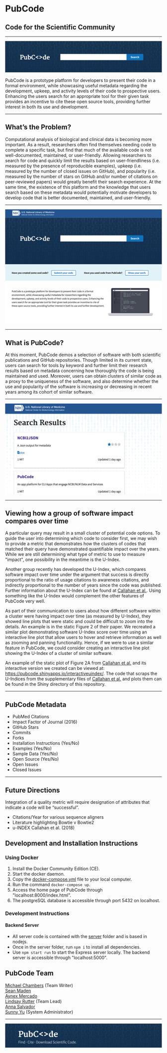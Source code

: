 # PubCode
## Code for the Scientific Community
---  

[<img src="img/pubcode-search.png">](site.link)

PubCode is a prototype platform for developers to present their code in a formal environment, while showcasing useful metadata regarding the development, upkeep, and activity levels of their code to prospective users.  Enhancing the users search for an appropriate tool for their given task provides an incentive to cite these open source tools, providing further interest in both its use and development.  

---

## What’s the Problem?  
Computational analysis of biological and clinical data is becoming more important. As a result, researchers often find themselves needing code to complete a specific task, but find that much of the available code is not well-documented, maintained, or user-friendly. Allowing researchers to search for code and quickly limit the results based on user-friendliness (i.e. measured by the presence of reproducible examples), upkeep (i.e. measured by the number of closed issues on GitHub), and popularity (i.e. measured by the number of stars on GitHub and/or number of citations on peer-reviewed papers) would greatly benefit their search experience. At the same time, the existence of this platform and the knowledge that users search based on these metadata would potentially motivate developers to develop code that is better documented, maintained, and user-friendly.

---

[<img src="img/pubcode-home.png">](site.link)

---

## What is PubCode?
At this moment, PubCode demos a selection of software with both scientific publications and GitHub repositories.  Though limited in its current state, users can search for tools by keyword and further limit their research results based on metadata concerning how thoroughly the code is being maintained and used. Moreover, users can obtain clusters of similar code as a proxy to the uniqueness of the software, and also determine whether the use and popularity of the software is increasing or decreasing in recent years among its cohort of similar software.  

---

[<img src="img/pubcode-results.png">](site.link)

---

## Viewing how a group of software impact compares over time

A particular query may result in a small cluster of potential code options. To guide the user into determining which code to consider first, we may wish to provide a metric that demonstrates how the clusters of codes that matched their query have demonstrated quantifiable impact over the years. While we are still determining what type of metric to use to measure "impact", one possibility in the meantime is the U-Index.

Another group recently has developed the U-Index, which compares software impact over time under the argument that success is directly proportional to the ratio of usage citations to awareness citations, and indirectly proportional to the number of years since the code was published. Further information about the U-Index can be found at [Callahan et al.](https://www.nature.com/articles/sdata201843). Using something like the U-Index would complement the other features of PubCode very well.

As part of their communication to users about how different software within a cluster were having impact over time (as measured by U-Index), they showed line plots that were static and could be difficult to zoom into the details. An example is in the static Figure 2 of their paper. We recreated a similar plot demonstrating software U-Index score over time using an interactive line plot that allow users to hover and retrieve information as well as zooming and panning functionality. Hence, if we were to use a similar feature in PubCode, we could consider creating an interactive line plot showing the U-Index of a cluster of similar software.

An example of the static plot of Figure 2A from [Callahan et al.](https://www.nature.com/articles/sdata201843) and its interactive version we created can be viewed at: https://pubcode.shinyapps.io/interactiveuindex/. The code that scraps the U-Indices from the supplementary files of [Callahan et al.](https://www.nature.com/articles/sdata201843) and plots them can be found in the Shiny directory of this repository.

---

## PubCode Metadata
- PubMed Citations
- Impact Factor of Journal (2016)
- GitHub Stars
- Commits
- Forks
- Installation Instructions (Yes/No)
- Examples (Yes/No)
- Sample Data (Yes/No)
- Open Source (Yes/No)
- Open Issues
- Closed Issues

---
## Future Directions
Integration of a quality metric will require designation of attributes that indicate a code will be “successful”.
- Citations/Year for various sequence aligners
- Literature highlighting Bowtie v Bowtie2
- u-INDEX Callahan et al. (2018)

## Development and Installation Instructions

### Using Docker
1. Install the Docker Community Edition (CE).
2. Start the docker daemon.
3. Copy the [docker-compose.yml](docker-compose.yml) file to your local computer.
4. Run the command `docker-compose up`.
5. Access the home page of PubCode through "localhost:8000/index.html".
6. The postgreSQL database is accessible through port 5432 on localhost.

### Development Instructions
#### Backend Server
- All server code is contained with the [server](server) folder and is based in nodejs.
- Once in the server folder, run `npm i` to install all dependencies.
- Use `npm start run` to start the Express server locally. The backend server is accessible through "localhost:5000".

## PubCode Team  
[Michael Chambers](https://github.com/greenkidneybean) (Team Writer)  
[Sean Maden](https://github.com/metamaden)  
[Aynex Mercado](https://github.com/aynexm)  
[Lindsay Rutter](https://github.com/lrutter) (Team Lead)  
[Anna Salvador](https://github.com/annacsalvador)  
[Sunny Yu](https://github.com/sunnielyu) (System Administrator)  

---

![banner](img/pubcode-banner.png)
